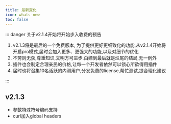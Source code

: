```yaml
---
title: 最新变化
icon: whats-new
toc: false
---
```


::: danger 关于v2.1.4开始将开始步入收费的预告

1. v2.1.3将是最后的一个免费版本, 为了提供更好更细致化的功能,从v2.1.4开始将开启pro模式,届时会加入更多、更强大的功能,以及对细节的优化
2. 不劳则无获,尊重知识,文明方可进步.白嫖到最后就是烂尾的结局,无一例外
3. 插件也会制定合理亲民的价格,让每一个开发者依然可以锁心所欲得用插件
4. 届时也将召集10名活跃的内测用户,分发免费的license,帮忙测试,提合理化建议

:::

## v2.1.3

* 参数特殊符号编码支持
* curl加入global headers